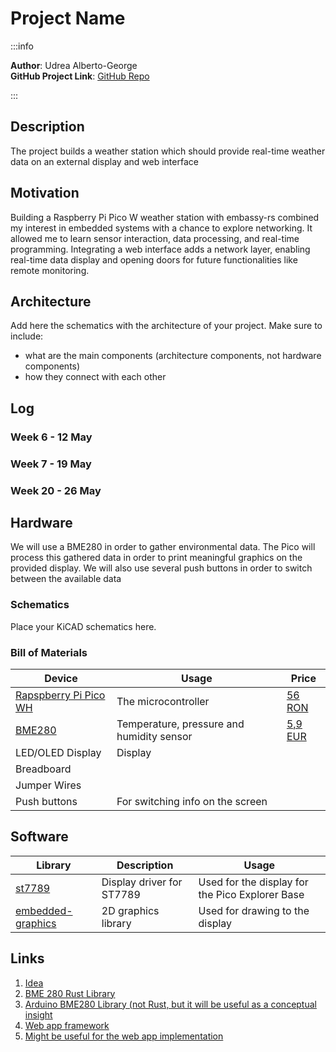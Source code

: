 # Project Name

:::info 

**Author**: Udrea Alberto-George \
**GitHub Project Link**: [GitHub Repo](https://github.com/UPB-FILS-MA/project-UdrAlberto)

:::

## Description

The project builds a weather station which should provide real-time weather data on an external display and web interface

## Motivation

Building a Raspberry Pi Pico W weather station with embassy-rs combined my interest in embedded systems with a chance to explore networking. It allowed me to learn sensor interaction, data processing, and real-time programming. Integrating a web interface adds a network layer, enabling real-time data display and opening doors for future functionalities like remote monitoring.

## Architecture 

Add here the schematics with the architecture of your project. Make sure to include:
 - what are the main components (architecture components, not hardware components)
 - how they connect with each other

## Log

<!-- write every week your progress here -->

### Week 6 - 12 May

### Week 7 - 19 May

### Week 20 - 26 May

## Hardware

We will use a BME280 in order to gather environmental data. The Pico will process this gathered data in order to print meaningful graphics on the provided display. We will also use several push buttons in order to switch between the available data

### Schematics

Place your KiCAD schematics here.

### Bill of Materials

<!-- Fill out this table with all the hardware components that you might need.

The format is 
```
| [Device](link://to/device) | This is used ... | [price](link://to/store) |

```

-->

| Device | Usage | Price |
|--------|--------|-------|
| [Rapspberry Pi Pico WH](https://www.raspberrypi.com/documentation/microcontrollers/raspberry-pi-pico.html) | The microcontroller | [56 RON](https://ardushop.ro/ro/home/2819-raspberry-pi-pico-wh.html) |
| [BME280](https://www.bosch-sensortec.com/products/environmental-sensors/humidity-sensors-bme280/) | Temperature, pressure and humidity sensor | [5,9 EUR](https://eu.mouser.com/ProductDetail/Bosch-Sensortec/BME280) |
| LED/OLED Display | Display | |
| Breadboard |
| Jumper Wires |
| Push buttons | For switching info on the screen|


## Software

| Library | Description | Usage |
|---------|-------------|-------|
| [st7789](https://github.com/almindor/st7789) | Display driver for ST7789 | Used for the display for the Pico Explorer Base |
| [embedded-graphics](https://github.com/embedded-graphics/embedded-graphics) | 2D graphics library | Used for drawing to the display |

## Links

<!-- Add a few links that inspired you and that you think you will use for your project -->


1. [Idea](https://www.hackster.io/jotrinelectronics/building-a-weather-station-with-raspberry-pi-pico-rp2040-9d5cbb)
2. [BME 280 Rust Library](https://github.com/VersBinarii/bme280-rs)
3. [Arduino BME280 Library (not Rust, but it will be useful as a conceptual insight](https://github.com/finitespace/BME280)
4. [Web app framework](https://yew.rs)
5. [Might be useful for the web app implementation](https://github.com/rustwasm/wasm-bindgen)
